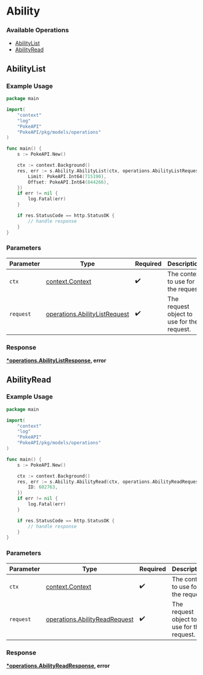 # Ability

### Available Operations

* [AbilityList](#abilitylist)
* [AbilityRead](#abilityread)

## AbilityList

### Example Usage

```go
package main

import(
	"context"
	"log"
	"PokeAPI"
	"PokeAPI/pkg/models/operations"
)

func main() {
    s := PokeAPI.New()

    ctx := context.Background()
    res, err := s.Ability.AbilityList(ctx, operations.AbilityListRequest{
        Limit: PokeAPI.Int64(715190),
        Offset: PokeAPI.Int64(844266),
    })
    if err != nil {
        log.Fatal(err)
    }

    if res.StatusCode == http.StatusOK {
        // handle response
    }
}
```

### Parameters

| Parameter                                                                      | Type                                                                           | Required                                                                       | Description                                                                    |
| ------------------------------------------------------------------------------ | ------------------------------------------------------------------------------ | ------------------------------------------------------------------------------ | ------------------------------------------------------------------------------ |
| `ctx`                                                                          | [context.Context](https://pkg.go.dev/context#Context)                          | :heavy_check_mark:                                                             | The context to use for the request.                                            |
| `request`                                                                      | [operations.AbilityListRequest](../../models/operations/abilitylistrequest.md) | :heavy_check_mark:                                                             | The request object to use for the request.                                     |


### Response

**[*operations.AbilityListResponse](../../models/operations/abilitylistresponse.md), error**


## AbilityRead

### Example Usage

```go
package main

import(
	"context"
	"log"
	"PokeAPI"
	"PokeAPI/pkg/models/operations"
)

func main() {
    s := PokeAPI.New()

    ctx := context.Background()
    res, err := s.Ability.AbilityRead(ctx, operations.AbilityReadRequest{
        ID: 602763,
    })
    if err != nil {
        log.Fatal(err)
    }

    if res.StatusCode == http.StatusOK {
        // handle response
    }
}
```

### Parameters

| Parameter                                                                      | Type                                                                           | Required                                                                       | Description                                                                    |
| ------------------------------------------------------------------------------ | ------------------------------------------------------------------------------ | ------------------------------------------------------------------------------ | ------------------------------------------------------------------------------ |
| `ctx`                                                                          | [context.Context](https://pkg.go.dev/context#Context)                          | :heavy_check_mark:                                                             | The context to use for the request.                                            |
| `request`                                                                      | [operations.AbilityReadRequest](../../models/operations/abilityreadrequest.md) | :heavy_check_mark:                                                             | The request object to use for the request.                                     |


### Response

**[*operations.AbilityReadResponse](../../models/operations/abilityreadresponse.md), error**

